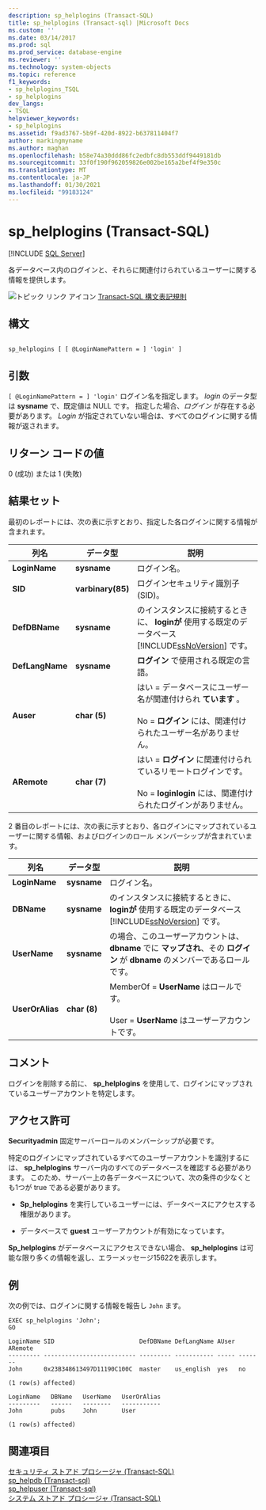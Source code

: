 ```yaml
---
description: sp_helplogins (Transact-SQL)
title: sp_helplogins (Transact-sql) |Microsoft Docs
ms.custom: ''
ms.date: 03/14/2017
ms.prod: sql
ms.prod_service: database-engine
ms.reviewer: ''
ms.technology: system-objects
ms.topic: reference
f1_keywords:
- sp_helplogins_TSQL
- sp_helplogins
dev_langs:
- TSQL
helpviewer_keywords:
- sp_helplogins
ms.assetid: f9ad3767-5b9f-420d-8922-b637811404f7
author: markingmyname
ms.author: maghan
ms.openlocfilehash: b58e74a30ddd86fc2edbfc8db553ddf9449181db
ms.sourcegitcommit: 33f0f190f962059826e002be165a2bef4f9e350c
ms.translationtype: MT
ms.contentlocale: ja-JP
ms.lasthandoff: 01/30/2021
ms.locfileid: "99183124"
---
```

# <a name="sp_helplogins-transact-sql"></a>sp_helplogins (Transact-SQL)
[!INCLUDE [SQL Server](../../includes/applies-to-version/sqlserver.md)]

  各データベース内のログインと、それらに関連付けられているユーザーに関する情報を提供します。  
  
 ![トピック リンク アイコン](../../database-engine/configure-windows/media/topic-link.gif "トピック リンク アイコン") [Transact-SQL 構文表記規則](../../t-sql/language-elements/transact-sql-syntax-conventions-transact-sql.md)  
  
## <a name="syntax"></a>構文  
  
```  
  
sp_helplogins [ [ @LoginNamePattern = ] 'login' ]  
```  
  
## <a name="arguments"></a>引数  
`[ @LoginNamePattern = ] 'login'` ログイン名を指定します。 *login* のデータ型は **sysname** で、既定値は NULL です。 指定した場合、*ログイン* が存在する必要があります。 *Login* が指定されていない場合は、すべてのログインに関する情報が返されます。  
  
## <a name="return-code-values"></a>リターン コードの値  
 0 (成功) または 1 (失敗)  
  
## <a name="result-sets"></a>結果セット  
 最初のレポートには、次の表に示すとおり、指定した各ログインに関する情報が含まれます。  
  
|列名|データ型|説明|  
|-----------------|---------------|-----------------|  
|**LoginName**|**sysname**|ログイン名。|  
|**SID**|**varbinary(85)**|ログインセキュリティ識別子 (SID)。|  
|**DefDBName**|**sysname**|のインスタンスに接続するときに、 **loginが** 使用する既定のデータベース [!INCLUDE[ssNoVersion](../../includes/ssnoversion-md.md)] です。|  
|**DefLangName**|**sysname**|**ログイン** で使用される既定の言語。|  
|**Auser**|**char (5)**|はい = データベースにユーザー名が関連付けられ **ています** 。<br /><br /> No = **ログイン** には、関連付けられたユーザー名がありません。|  
|**ARemote**|**char (7)**|はい = **ログイン** に関連付けられているリモートログインです。<br /><br /> No = **loginlogin** には、関連付けられたログインがありません。|  
  
 2 番目のレポートには、次の表に示すとおり、各ログインにマップされているユーザーに関する情報、およびログインのロール メンバーシップが含まれています。  
  
|列名|データ型|説明|  
|-----------------|---------------|-----------------|  
|**LoginName**|**sysname**|ログイン名。|  
|**DBName**|**sysname**|のインスタンスに接続するときに、 **loginが** 使用する既定のデータベース [!INCLUDE[ssNoVersion](../../includes/ssnoversion-md.md)] です。|  
|**UserName**|**sysname**|の場合、このユーザーアカウントは、 **dbname** でに **マップされ**、その **ログイン** が **dbname** のメンバーであるロールです。|  
|**UserOrAlias**|**char (8)**|MemberOf = **UserName** はロールです。<br /><br /> User = **UserName** はユーザーアカウントです。|  
  
## <a name="remarks"></a>コメント  
 ログインを削除する前に、 **sp_helplogins** を使用して、ログインにマップされているユーザーアカウントを特定します。  
  
## <a name="permissions"></a>アクセス許可  
 **Securityadmin** 固定サーバーロールのメンバーシップが必要です。  
  
 特定のログインにマップされているすべてのユーザーアカウントを識別するには、 **sp_helplogins** サーバー内のすべてのデータベースを確認する必要があります。 このため、サーバー上の各データベースについて、次の条件の少なくとも1つが true である必要があります。  
  
-   **Sp_helplogins** を実行しているユーザーには、データベースにアクセスする権限があります。  
  
-   データベースで **guest** ユーザーアカウントが有効になっています。  
  
 **Sp_helplogins** がデータベースにアクセスできない場合、 **sp_helplogins** は可能な限り多くの情報を返し、エラーメッセージ15622を表示します。  
  
## <a name="examples"></a>例  
 次の例では、ログインに関する情報を報告し `John` ます。  
  
```  
EXEC sp_helplogins 'John';  
GO  
  
LoginName SID                        DefDBName DefLangName AUser ARemote   
--------- -------------------------- --------- ----------- ----- -------   
John      0x23B348613497D11190C100C  master    us_english  yes   no  
  
(1 row(s) affected)  
  
LoginName   DBName   UserName   UserOrAlias   
---------   ------   --------   -----------   
John        pubs     John       User          
  
(1 row(s) affected)  
```  
  
## <a name="see-also"></a>関連項目  
 [セキュリティ ストアド プロシージャ &#40;Transact-SQL&#41;](../../relational-databases/system-stored-procedures/security-stored-procedures-transact-sql.md)   
 [sp_helpdb &#40;Transact-sql&#41;](../../relational-databases/system-stored-procedures/sp-helpdb-transact-sql.md)   
 [sp_helpuser &#40;Transact-sql&#41;](../../relational-databases/system-stored-procedures/sp-helpuser-transact-sql.md)   
 [システム ストアド プロシージャ &#40;Transact-SQL&#41;](../../relational-databases/system-stored-procedures/system-stored-procedures-transact-sql.md)  
  
  
